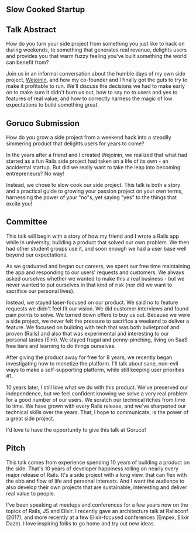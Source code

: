 Slow Cooked Startup
-------------------

## Talk Abstract

How do you turn your side project from something you just like to hack on during weekends, to something that generates real revenue, delights users and provides you that warm fuzzy feeling you've built something the world can benefit from?

Join us in an informal conversation about the humble days of my own side project, [Wejoinin](http://www.wejoinin.com), and how my co-founder and I finally got the guts to try to make it profitable to run. We'll discuss the decisions we had to make early on to make sure it didn't burn us out, how to say no to users and yes to features of real value, and how to correctly harness the magic of low expectations to build something great.

## Goruco Submission

How do you grow a side project from a weekend hack into a steadily simmering product that delights users for years to come?

In the years after a friend and I created Wejoinin, we realized that what had started as a fun Rails side project had taken on a life of its own - an accidental startup. But did we really want to take the leap into becoming entrepreneurs? No way!

Instead, we chose to slow cook our side project. This talk is both a story and a practical guide to growing your passion project on your own terms, harnessing the power of your "no"s, yet saying "yes" to the things that excite you!

## Committee

This talk will begin with a story of how my friend and I wrote a Rails app while in university, building a product that solved our own problem. We then had other student groups use it, and soon enough we had a user base well beyond our expectations.

As we graduated and began our careers, we spent our free time maintaining the app and responding to our users' requests and customers. We always asked ourselves whether we wanted to make this a real business - but we never wanted to put ourselves in that kind of risk (nor did we want to sacrifice our personal lives).

Instead, we stayed laser-focused on our product. We said no to feature requests we didn't feel fit our vision. We did customer interviews and found pain points to solve. We turned down offers to buy us out. Because we were a side project, we never felt the pressure to sacrifice a weekend to deliver a feature. We focused on building with tech that was both bulletproof and proven (Rails) and also that was experimental and interesting to our personal tastes (Elm). We stayed frugal and penny-pinching, living on SaaS free tiers and learning to do things ourselves.

After giving the product away for free for 8 years, we recently began investigating how to monetize the platform. I'll talk about sane, non-evil ways to make a self-supporting platform, while still keeping user priorities #1.

10 years later, I still love what we do with this product. We've preserved our independence, but we feel confident knowing we solve a very real problem for a good number of our users. We scratch our technical itches from time to time. We have grown with every Rails release, and we've sharpened our technical skills over the years. That, I hope to communicate, is the power of a great side project.

 I'd love to have the opportunity to give this talk at Goruco!

 ## Pitch

This talk comes from experience spending 10 years of building a product on the side. That's 10 years of developer happiness rolling on nearly every major release of Rails. It's a side project with a long view, that can flex with the ebb and flow of life and personal interests. And I want the audience to also develop their own projects that are sustainable, interesting and deliver real value to people.

I've been speaking at meetups and conferences for a few years now on the topics of Rails, JS and Elixir. I recently gave an architecture talk at Railsconf (2017), and more recently at a few Elixir-focused conferences (Empex, Elixir Daze). I love inspiring folks to go home and try out new ideas.
